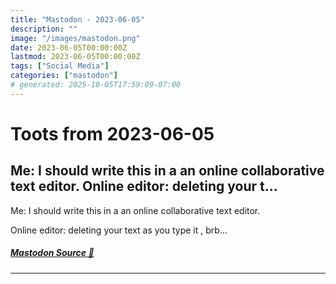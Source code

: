 ```yaml
---
title: "Mastodon - 2023-06-05"
description: ""
image: "/images/mastodon.png"
date: 2023-06-05T00:00:00Z
lastmod: 2023-06-05T00:00:00Z
tags: ["Social Media"]
categories: ["mastodon"]
# generated: 2025-10-05T17:59:09-07:00
---
```


# Toots from 2023-06-05

## Me: I should write this in a an online collaborative text editor.  Online editor: deleting your t...

Me: I should write this in a an online collaborative text editor.

Online editor: deleting your text as you type it , brb...

##### [Mastodon Source 🐘](https://hachyderm.io/@mweagle/110493379871275116)

---

